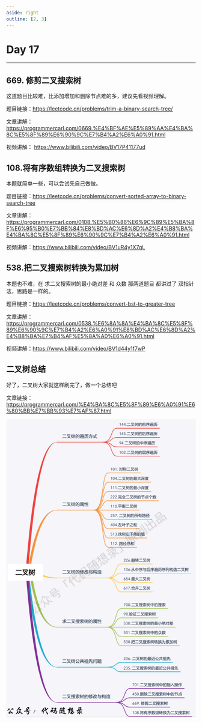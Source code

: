 ```yaml
---
aside: right
outline: [2, 3]
---
```


# Day 17

---

## 669. 修剪二叉搜索树

这道题目比较难，比添加增加和删除节点难的多，建议先看视频理解。

题目链接：https://leetcode.cn/problems/trim-a-binary-search-tree/

文章讲解：https://programmercarl.com/0669.%E4%BF%AE%E5%89%AA%E4%BA%8C%E5%8F%89%E6%90%9C%E7%B4%A2%E6%A0%91.html

视频讲解： https://www.bilibili.com/video/BV17P41177ud

## 108.将有序数组转换为二叉搜索树

本题就简单一些，可以尝试先自己做做。

题目链接：https://leetcode.cn/problems/convert-sorted-array-to-binary-search-tree

文章讲解：https://programmercarl.com/0108.%E5%B0%86%E6%9C%89%E5%BA%8F%E6%95%B0%E7%BB%84%E8%BD%AC%E6%8D%A2%E4%B8%BA%E4%BA%8C%E5%8F%89%E6%90%9C%E7%B4%A2%E6%A0%91.html

视频讲解：https://www.bilibili.com/video/BV1uR4y1X7qL

## 538.把二叉搜索树转换为累加树

本题也不难，在 求二叉搜索树的最小绝对差 和 众数 那两道题目 都讲过了 双指针法，思路是一样的。

题目链接：https://leetcode.cn/problems/convert-bst-to-greater-tree

文章讲解：https://programmercarl.com/0538.%E6%8A%8A%E4%BA%8C%E5%8F%89%E6%90%9C%E7%B4%A2%E6%A0%91%E8%BD%AC%E6%8D%A2%E4%B8%BA%E7%B4%AF%E5%8A%A0%E6%A0%91.html

视频讲解：https://www.bilibili.com/video/BV1d44y1f7wP

## 二叉树总结

好了，二叉树大家就这样刷完了，做一个总结吧

文章链接：https://programmercarl.com/%E4%BA%8C%E5%8F%89%E6%A0%91%E6%80%BB%E7%BB%93%E7%AF%87.html

![alt text](../../思维导图总结/二叉树总结.png)
